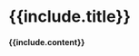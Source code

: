 <div class="card column is-8 is-offset-2">
    <h1 class="has-text-centered">{{include.title}}</h1>
    <h4 class="has-text-left">{{include.content}}</h4>
<br>
<br>
</div>
